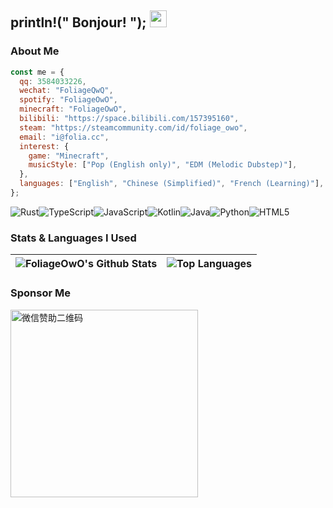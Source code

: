 ## println!(" Bonjour! "); <img src="https://user-images.githubusercontent.com/5679180/79618120-0daffb80-80be-11ea-819e-d2b0fa904d07.gif" width="27">

### About Me

```javascript
const me = {
  qq: 3584033226,
  wechat: "FoliageQwQ",
  spotify: "FoliageOwO",
  minecraft: "FoliageOwO",
  bilibili: "https://space.bilibili.com/157395160",
  steam: "https://steamcommunity.com/id/foliage_owo",
  email: "i@folia.cc",
  interest: {
    game: "Minecraft",
    musicStyle: ["Pop (English only)", "EDM (Melodic Dubstep)"],
  },
  languages: ["English", "Chinese (Simplified)", "French (Learning)"],
};
```

<img alt="Rust" src="https://img.shields.io/badge/Rust-E33B26?style=for-the-badge&logo=rust&logoColor=white" /><img alt="TypeScript" src="https://img.shields.io/badge/TypeScript-3178C6?style=for-the-badge&logo=typescript&logoColor=white" /><img alt="JavaScript" src="https://img.shields.io/badge/JavaScript-F0DB4F?style=for-the-badge&logo=javascript&logoColor=black" /><img alt="Kotlin" src="https://img.shields.io/badge/Kotlin-7F52FF?&style=for-the-badge&logo=kotlin&logoColor=white" /><img alt="Java" src="https://img.shields.io/badge/Java-437291?style=for-the-badge&logo=openjdk&logoColor=white" /><img alt="Python" src="https://img.shields.io/badge/Python-3776AB?style=for-the-badge&logo=python&logoColor=white" /><img alt="HTML5" src="https://img.shields.io/badge/HTML5-E34F26?style=for-the-badge&logo=html5&logoColor=white" />

### Stats & Languages I Used

<!-- <img src="https://github-profile-summary-cards.vercel.app/api/cards/profile-details?username=FoliageOwO&theme=radical" /> -->

|<img align="center" src="https://github-readme-stats.vercel.app/api?username=FoliageOwO&theme=holi&show_icons=true&count_private=true&hide_border=true&rank_icon=percentile" alt="FoliageOwO's Github Stats" />|<img align="center" src="https://github-readme-stats.vercel.app/api/top-langs/?username=FoliageOwO&layout=compact&theme=holi&hide_border=true" alt="Top Languages"/>|
|--|--|

### Sponsor Me

<img src="https://github.com/user-attachments/assets/302838fe-0def-4a97-9a0d-f3c9afa8fde2" alt="微信赞助二维码" width="300px" height="300px" />
